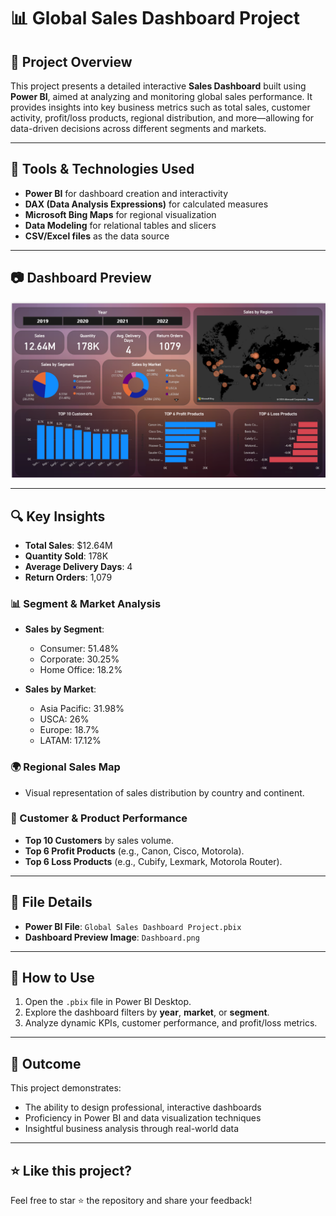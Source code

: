 # 📊 Global Sales Dashboard Project

## 📌 Project Overview

This project presents a detailed interactive **Sales Dashboard** built using **Power BI**, aimed at analyzing and monitoring global sales performance. It provides insights into key business metrics such as total sales, customer activity, profit/loss products, regional distribution, and more—allowing for data-driven decisions across different segments and markets.

---

## 🧰 Tools & Technologies Used

- **Power BI** for dashboard creation and interactivity  
- **DAX (Data Analysis Expressions)** for calculated measures  
- **Microsoft Bing Maps** for regional visualization  
- **Data Modeling** for relational tables and slicers  
- **CSV/Excel files** as the data source  

---

## 📷 Dashboard Preview

![Global Sales Dashboard](Dashboard.png)

---

## 🔍 Key Insights

- **Total Sales**: $12.64M  
- **Quantity Sold**: 178K  
- **Average Delivery Days**: 4  
- **Return Orders**: 1,079  

### 📊 Segment & Market Analysis

- **Sales by Segment**:
  - Consumer: 51.48%
  - Corporate: 30.25%
  - Home Office: 18.2%

- **Sales by Market**:
  - Asia Pacific: 31.98%
  - USCA: 26%
  - Europe: 18.7%
  - LATAM: 17.12%

### 🌍 Regional Sales Map

- Visual representation of sales distribution by country and continent.

### 👥 Customer & Product Performance

- **Top 10 Customers** by sales volume.
- **Top 6 Profit Products** (e.g., Canon, Cisco, Motorola).
- **Top 6 Loss Products** (e.g., Cubify, Lexmark, Motorola Router).

---

## 📁 File Details

- **Power BI File**: `Global Sales Dashboard Project.pbix`  
- **Dashboard Preview Image**: `Dashboard.png`

---

## 🚀 How to Use

1. Open the `.pbix` file in Power BI Desktop.
2. Explore the dashboard filters by **year**, **market**, or **segment**.
3. Analyze dynamic KPIs, customer performance, and profit/loss metrics.

---

## 🎯 Outcome

This project demonstrates:

- The ability to design professional, interactive dashboards
- Proficiency in Power BI and data visualization techniques
- Insightful business analysis through real-world data

---

## ⭐ Like this project?

Feel free to star ⭐ the repository and share your feedback!

